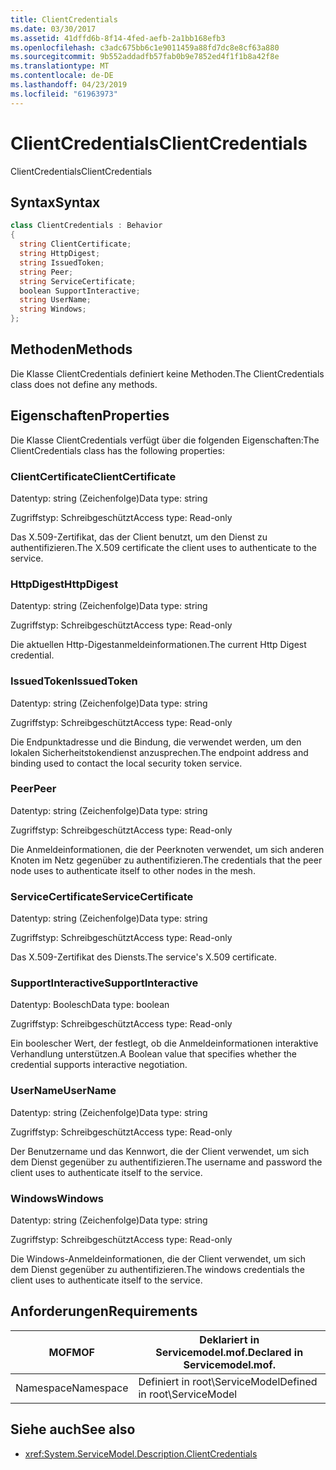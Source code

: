 ```yaml
---
title: ClientCredentials
ms.date: 03/30/2017
ms.assetid: 41dffd6b-8f14-4fed-aefb-2a1bb168efb3
ms.openlocfilehash: c3adc675bb6c1e9011459a88fd7dc8e8cf63a880
ms.sourcegitcommit: 9b552addadfb57fab0b9e7852ed4f1f1b8a42f8e
ms.translationtype: MT
ms.contentlocale: de-DE
ms.lasthandoff: 04/23/2019
ms.locfileid: "61963973"
---
```

# <a name="clientcredentials"></a><span data-ttu-id="156b8-102">ClientCredentials</span><span class="sxs-lookup"><span data-stu-id="156b8-102">ClientCredentials</span></span>
<span data-ttu-id="156b8-103">ClientCredentials</span><span class="sxs-lookup"><span data-stu-id="156b8-103">ClientCredentials</span></span>  
  
## <a name="syntax"></a><span data-ttu-id="156b8-104">Syntax</span><span class="sxs-lookup"><span data-stu-id="156b8-104">Syntax</span></span>  
  
```csharp
class ClientCredentials : Behavior  
{  
  string ClientCertificate;  
  string HttpDigest;  
  string IssuedToken;  
  string Peer;  
  string ServiceCertificate;  
  boolean SupportInteractive;  
  string UserName;  
  string Windows;  
};  
```  
  
## <a name="methods"></a><span data-ttu-id="156b8-105">Methoden</span><span class="sxs-lookup"><span data-stu-id="156b8-105">Methods</span></span>  
 <span data-ttu-id="156b8-106">Die Klasse ClientCredentials definiert keine Methoden.</span><span class="sxs-lookup"><span data-stu-id="156b8-106">The ClientCredentials class does not define any methods.</span></span>  
  
## <a name="properties"></a><span data-ttu-id="156b8-107">Eigenschaften</span><span class="sxs-lookup"><span data-stu-id="156b8-107">Properties</span></span>  
 <span data-ttu-id="156b8-108">Die Klasse ClientCredentials verfügt über die folgenden Eigenschaften:</span><span class="sxs-lookup"><span data-stu-id="156b8-108">The ClientCredentials class has the following properties:</span></span>  
  
### <a name="clientcertificate"></a><span data-ttu-id="156b8-109">ClientCertificate</span><span class="sxs-lookup"><span data-stu-id="156b8-109">ClientCertificate</span></span>  
 <span data-ttu-id="156b8-110">Datentyp: string (Zeichenfolge)</span><span class="sxs-lookup"><span data-stu-id="156b8-110">Data type: string</span></span>  
  
 <span data-ttu-id="156b8-111">Zugriffstyp: Schreibgeschützt</span><span class="sxs-lookup"><span data-stu-id="156b8-111">Access type: Read-only</span></span>  
  
 <span data-ttu-id="156b8-112">Das X.509-Zertifikat, das der Client benutzt, um den Dienst zu authentifizieren.</span><span class="sxs-lookup"><span data-stu-id="156b8-112">The X.509 certificate the client uses to authenticate to the service.</span></span>  
  
### <a name="httpdigest"></a><span data-ttu-id="156b8-113">HttpDigest</span><span class="sxs-lookup"><span data-stu-id="156b8-113">HttpDigest</span></span>  
 <span data-ttu-id="156b8-114">Datentyp: string (Zeichenfolge)</span><span class="sxs-lookup"><span data-stu-id="156b8-114">Data type: string</span></span>  
  
 <span data-ttu-id="156b8-115">Zugriffstyp: Schreibgeschützt</span><span class="sxs-lookup"><span data-stu-id="156b8-115">Access type: Read-only</span></span>  
  
 <span data-ttu-id="156b8-116">Die aktuellen Http-Digestanmeldeinformationen.</span><span class="sxs-lookup"><span data-stu-id="156b8-116">The current Http Digest credential.</span></span>  
  
### <a name="issuedtoken"></a><span data-ttu-id="156b8-117">IssuedToken</span><span class="sxs-lookup"><span data-stu-id="156b8-117">IssuedToken</span></span>  
 <span data-ttu-id="156b8-118">Datentyp: string (Zeichenfolge)</span><span class="sxs-lookup"><span data-stu-id="156b8-118">Data type: string</span></span>  
  
 <span data-ttu-id="156b8-119">Zugriffstyp: Schreibgeschützt</span><span class="sxs-lookup"><span data-stu-id="156b8-119">Access type: Read-only</span></span>  
  
 <span data-ttu-id="156b8-120">Die Endpunktadresse und die Bindung, die verwendet werden, um den lokalen Sicherheitstokendienst anzusprechen.</span><span class="sxs-lookup"><span data-stu-id="156b8-120">The endpoint address and binding used to contact the local security token service.</span></span>  
  
### <a name="peer"></a><span data-ttu-id="156b8-121">Peer</span><span class="sxs-lookup"><span data-stu-id="156b8-121">Peer</span></span>  
 <span data-ttu-id="156b8-122">Datentyp: string (Zeichenfolge)</span><span class="sxs-lookup"><span data-stu-id="156b8-122">Data type: string</span></span>  
  
 <span data-ttu-id="156b8-123">Zugriffstyp: Schreibgeschützt</span><span class="sxs-lookup"><span data-stu-id="156b8-123">Access type: Read-only</span></span>  
  
 <span data-ttu-id="156b8-124">Die Anmeldeinformationen, die der Peerknoten verwendet, um sich anderen Knoten im Netz gegenüber zu authentifizieren.</span><span class="sxs-lookup"><span data-stu-id="156b8-124">The credentials that the peer node uses to authenticate itself to other nodes in the mesh.</span></span>  
  
### <a name="servicecertificate"></a><span data-ttu-id="156b8-125">ServiceCertificate</span><span class="sxs-lookup"><span data-stu-id="156b8-125">ServiceCertificate</span></span>  
 <span data-ttu-id="156b8-126">Datentyp: string (Zeichenfolge)</span><span class="sxs-lookup"><span data-stu-id="156b8-126">Data type: string</span></span>  
  
 <span data-ttu-id="156b8-127">Zugriffstyp: Schreibgeschützt</span><span class="sxs-lookup"><span data-stu-id="156b8-127">Access type: Read-only</span></span>  
  
 <span data-ttu-id="156b8-128">Das X.509-Zertifikat des Diensts.</span><span class="sxs-lookup"><span data-stu-id="156b8-128">The service's X.509 certificate.</span></span>  
  
### <a name="supportinteractive"></a><span data-ttu-id="156b8-129">SupportInteractive</span><span class="sxs-lookup"><span data-stu-id="156b8-129">SupportInteractive</span></span>  
 <span data-ttu-id="156b8-130">Datentyp: Boolesch</span><span class="sxs-lookup"><span data-stu-id="156b8-130">Data type: boolean</span></span>  
  
 <span data-ttu-id="156b8-131">Zugriffstyp: Schreibgeschützt</span><span class="sxs-lookup"><span data-stu-id="156b8-131">Access type: Read-only</span></span>  
  
 <span data-ttu-id="156b8-132">Ein boolescher Wert, der festlegt, ob die Anmeldeinformationen interaktive Verhandlung unterstützen.</span><span class="sxs-lookup"><span data-stu-id="156b8-132">A Boolean value that specifies whether the credential supports interactive negotiation.</span></span>  
  
### <a name="username"></a><span data-ttu-id="156b8-133">UserName</span><span class="sxs-lookup"><span data-stu-id="156b8-133">UserName</span></span>  
 <span data-ttu-id="156b8-134">Datentyp: string (Zeichenfolge)</span><span class="sxs-lookup"><span data-stu-id="156b8-134">Data type: string</span></span>  
  
 <span data-ttu-id="156b8-135">Zugriffstyp: Schreibgeschützt</span><span class="sxs-lookup"><span data-stu-id="156b8-135">Access type: Read-only</span></span>  
  
 <span data-ttu-id="156b8-136">Der Benutzername und das Kennwort, die der Client verwendet, um sich dem Dienst gegenüber zu authentifizieren.</span><span class="sxs-lookup"><span data-stu-id="156b8-136">The username and password the client uses to authenticate itself to the service.</span></span>  
  
### <a name="windows"></a><span data-ttu-id="156b8-137">Windows</span><span class="sxs-lookup"><span data-stu-id="156b8-137">Windows</span></span>  
 <span data-ttu-id="156b8-138">Datentyp: string (Zeichenfolge)</span><span class="sxs-lookup"><span data-stu-id="156b8-138">Data type: string</span></span>  
  
 <span data-ttu-id="156b8-139">Zugriffstyp: Schreibgeschützt</span><span class="sxs-lookup"><span data-stu-id="156b8-139">Access type: Read-only</span></span>  
  
 <span data-ttu-id="156b8-140">Die Windows-Anmeldeinformationen, die der Client verwendet, um sich dem Dienst gegenüber zu authentifizieren.</span><span class="sxs-lookup"><span data-stu-id="156b8-140">The windows credentials the client uses to authenticate itself to the service.</span></span>  
  
## <a name="requirements"></a><span data-ttu-id="156b8-141">Anforderungen</span><span class="sxs-lookup"><span data-stu-id="156b8-141">Requirements</span></span>  
  
|<span data-ttu-id="156b8-142">MOF</span><span class="sxs-lookup"><span data-stu-id="156b8-142">MOF</span></span>|<span data-ttu-id="156b8-143">Deklariert in Servicemodel.mof.</span><span class="sxs-lookup"><span data-stu-id="156b8-143">Declared in Servicemodel.mof.</span></span>|  
|---------|-----------------------------------|  
|<span data-ttu-id="156b8-144">Namespace</span><span class="sxs-lookup"><span data-stu-id="156b8-144">Namespace</span></span>|<span data-ttu-id="156b8-145">Definiert in root\ServiceModel</span><span class="sxs-lookup"><span data-stu-id="156b8-145">Defined in root\ServiceModel</span></span>|  
  
## <a name="see-also"></a><span data-ttu-id="156b8-146">Siehe auch</span><span class="sxs-lookup"><span data-stu-id="156b8-146">See also</span></span>

- <xref:System.ServiceModel.Description.ClientCredentials>
